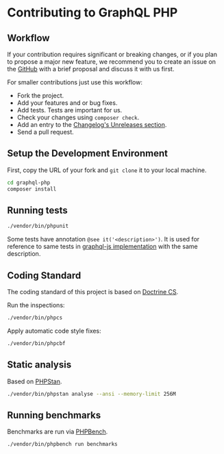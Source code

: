 # Contributing to GraphQL PHP

## Workflow
If your contribution requires significant or breaking changes, or if you plan to propose a major new feature,
we recommend you to create an issue on the [GitHub](https://github.com/webonyx/graphql-php/issues) with
a brief proposal and discuss it with us first.

For smaller contributions just use this workflow:

* Fork the project.
* Add your features and or bug fixes.
* Add tests. Tests are important for us.
* Check your changes using `composer check`.
* Add an entry to the [Changelog's Unreleases section](CHANGELOG.md#unreleased).
* Send a pull request.

## Setup the Development Environment
First, copy the URL of your fork and `git clone` it to your local machine.

```sh
cd graphql-php
composer install
```

## Running tests
```sh
./vendor/bin/phpunit
```

Some tests have annotation `@see it('<description>')`. It is used for reference to same tests in [graphql-js implementation](https://github.com/graphql/graphql-js) with the same description.

## Coding Standard
The coding standard of this project is based on [Doctrine CS](https://github.com/doctrine/coding-standard).

Run the inspections:
```sh
./vendor/bin/phpcs
```

Apply automatic code style fixes:
```sh
./vendor/bin/phpcbf
```

## Static analysis
Based on [PHPStan](https://github.com/phpstan/phpstan).
```sh
./vendor/bin/phpstan analyse --ansi --memory-limit 256M
```

## Running benchmarks
Benchmarks are run via [PHPBench](https://github.com/phpbench/phpbench).
```sh
./vendor/bin/phpbench run benchmarks
```
